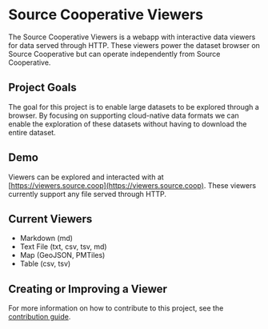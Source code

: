 # Source Cooperative Viewers

The Source Cooperative Viewers is a webapp with interactive data viewers for data served through HTTP.
These viewers power the dataset browser on Source Cooperative but can operate independently from Source Cooperative.

## Project Goals

The goal for this project is to enable large datasets to be explored through a browser.
By focusing on supporting cloud-native data formats we can enable the exploration of these datasets without having to download the entire dataset.

## Demo

Viewers can be explored and interacted with at [https://viewers.source.coop](https://viewers.source.coop).
These viewers currently support any file served through HTTP.

## Current Viewers

- Markdown (md)
- Text File (txt, csv, tsv, md)
- Map (GeoJSON, PMTiles)
- Table (csv, tsv)

## Creating or Improving a Viewer

For more information on how to contribute to this project, see the [contribution guide](../../CONTRIBUTING.md).
